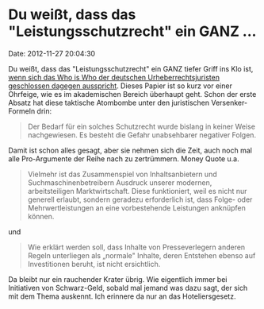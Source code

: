 Du weißt, dass das \"Leistungsschutzrecht\" ein GANZ \...
=========================================================

Date: 2012-11-27 20:04:30

Du weißt, dass das \"Leistungsschutzrecht\" ein GANZ tiefer Griff ins
Klo ist, [wenn sich das Who is Who der deutschen Urheberrechtsjuristen
geschlossen dagegen
ausspricht](http://www.ip.mpg.de/files/pdf2/Stellungnahme_zum_Leistungsschutzrecht_fuer_Verleger.pdf).
Dieses Papier ist so kurz vor einer Ohrfeige, wie es im akademischen
Bereich überhaupt geht. Schon der erste Absatz hat diese taktische
Atombombe unter den juristischen Versenker-Formeln drin:

> Der Bedarf für ein solches Schutzrecht wurde bislang in keiner Weise
> nachgewiesen. Es besteht die Gefahr unabsehbarer negativer Folgen.

Damit ist schon alles gesagt, aber sie nehmen sich die Zeit, auch noch
mal alle Pro-Argumente der Reihe nach zu zertrümmern. Money Quote u.a.

> Vielmehr ist das Zusammenspiel von Inhaltsanbietern und
> Suchmaschinenbetreibern Ausdruck unserer modernen, arbeitsteiligen
> Marktwirtschaft. Diese funktioniert, weil es nicht nur generell
> erlaubt, sondern geradezu erforderlich ist, dass Folge- oder
> Mehrwertleistungen an eine vorbestehende Leistungen anknüpfen können.

und

> Wie erklärt werden soll, dass Inhalte von Presseverlegern anderen
> Regeln unterliegen als „normale" Inhalte, deren Entstehen ebenso auf
> Investitionen beruht, ist nicht ersichtlich.

Da bleibt nur ein rauchender Krater übrig. Wie eigentlich immer bei
Initiativen von Schwarz-Geld, sobald mal jemand was dazu sagt, der sich
mit dem Thema auskennt. Ich erinnere da nur an das Hoteliersgesetz.
